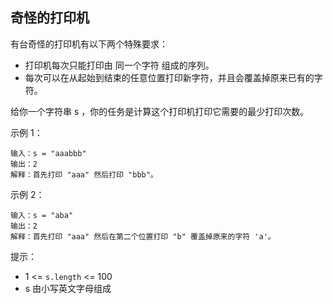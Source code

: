 ## 奇怪的打印机

有台奇怪的打印机有以下两个特殊要求：

* 打印机每次只能打印由 同一个字符 组成的序列。
* 每次可以在从起始到结束的任意位置打印新字符，并且会覆盖掉原来已有的字符。

给你一个字符串 s ，你的任务是计算这个打印机打印它需要的最少打印次数。

示例 1：

```
输入：s = "aaabbb"
输出：2
解释：首先打印 "aaa" 然后打印 "bbb"。
```

示例 2：

```
输入：s = "aba"
输出：2
解释：首先打印 "aaa" 然后在第二个位置打印 "b" 覆盖掉原来的字符 'a'。
```

提示：

* 1 <= `s.length` <= 100
* s 由小写英文字母组成